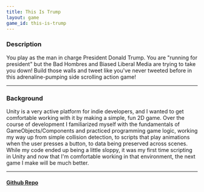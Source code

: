 ```yaml
---
title: This Is Trump
layout: game
game_id: this-is-trump
---
```

<h3>Description</h3>
<p>You play as the man in charge President Donald Trump. You are "running for president" but the Bad Hombres and Biased Liberal Media are trying to take you down! Build those walls and tweet like you've never tweeted before in this adrenaline-pumping side scrolling action game!</p>

<hr>

<h3>Background</h3>
<p>Unity is a very active platform for indie developers, and I wanted to get comfortable working with it by making a simple, fun 2D game. Over the course of development I familiarized myself with the fundamentals of GameObjects/Components and practiced programming game logic, working my way up from simple collision detection, to scripts that play animations when the user presses a button, to data being preserved across scenes. 
While my code ended up being a little sloppy, it was my first time scripting in Unity and now that I'm comfortable working in that environment, the next game I make will be much better.</p>

<hr>

<h4><a href="https://github.com/dmg9626/This-Is-Trump">Github Repo</a></h4>